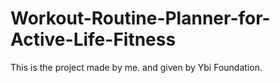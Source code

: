 # Workout-Routine-Planner-for-Active-Life-Fitness
This is the project made by me.
and given by Ybi Foundation.
